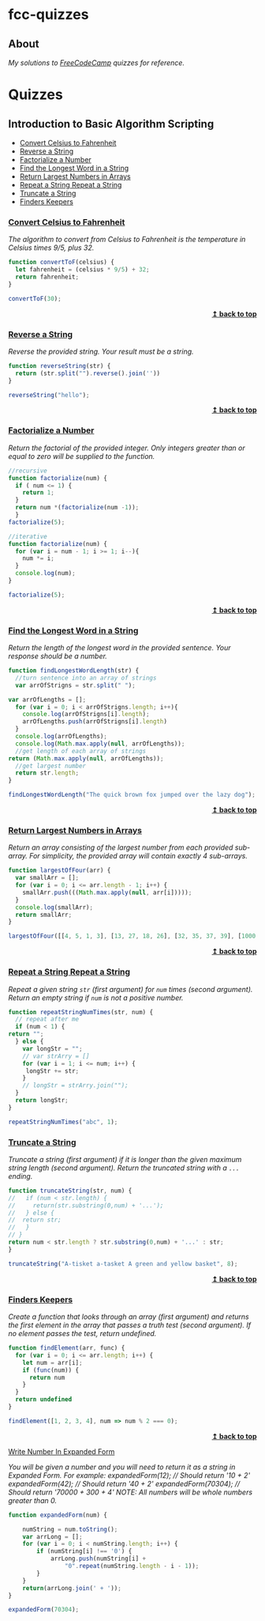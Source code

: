 # fcc-quizzes

## About
_My solutions to 
[FreeCodeCamp](https://learn.freecodecamp.org/) quizzes for reference._

# Quizzes 
## Introduction to Basic Algorithm Scripting
*   [Convert Celsius to Fahrenheit](#convert-celsius-to-fahrenheit)
*   [Reverse a String](#reverse-a-string)
*   [Factorialize a Number](#factorialize-a-number)
*   [Find the Longest Word in a String](#find-the-longest-word-in-a-string)
*   [Return Largest Numbers in Arrays](#return-largest-numbers-in-arrays)
*   [Repeat a String Repeat a String](#repeat-a-string-repeat-a-string)
*   [Truncate a String](#truncate-a-string)
* [Finders Keepers](#finders-keepers)




### [Convert Celsius to Fahrenheit](https://learn.freecodecamp.org/javascript-algorithms-and-data-structures/basic-algorithm-scripting/convert-celsius-to-fahrenheit)

_The algorithm to convert from Celsius to Fahrenheit is the temperature in Celsius times 9/5, plus 32._

```js
function convertToF(celsius) {
  let fahrenheit = (celsius * 9/5) + 32;
  return fahrenheit;
}

convertToF(30);
```

<div align="right">
    <b><a href="#quizzes">↥ back to top</a></b>
</div>


### [Reverse a String](https://learn.freecodecamp.org/javascript-algorithms-and-data-structures/basic-algorithm-scripting/reverse-a-string)

_Reverse the provided string. Your result must be a string._
```js
function reverseString(str) {
  return (str.split("").reverse().join(''))
}

reverseString("hello");
```
<div align="right">
    <b><a href="#quizzes">↥ back to top</a></b>
</div>

### [Factorialize a Number](https://learn.freecodecamp.org/javascript-algorithms-and-data-structures/basic-algorithm-scripting/factorialize-a-number/)

_Return the factorial of the provided integer. Only integers greater than or equal to zero will be supplied to the function._
```js
//recursive
function factorialize(num) {
  if ( num <= 1) {
    return 1;
  } 
  return num *(factorialize(num -1));
  }
factorialize(5);
```

```js
//iterative
function factorialize(num) {
  for (var i = num - 1; i >= 1; i--){
    num *= i;
  }
  console.log(num);
}

factorialize(5);
```

<div align="right">
    <b><a href="#quizzes">↥ back to top</a></b>
</div>

### [Find the Longest Word in a String](https://learn.freecodecamp.org/javascript-algorithms-and-data-structures/basic-algorithm-scripting/find-the-longest-word-in-a-string)

_Return the length of the longest word in the provided sentence. Your response should be a number._

```js
function findLongestWordLength(str) {
  //turn sentence into an array of strings
  var arrOfStrigns = str.split(" ");

var arrOfLengths = [];
  for (var i = 0; i < arrOfStrigns.length; i++){
    console.log(arrOfStrigns[i].length);
    arrOfLengths.push(arrOfStrigns[i].length)
  }
  console.log(arrOfLengths);
  console.log(Math.max.apply(null, arrOfLengths));
  //get length of each array of strings
return (Math.max.apply(null, arrOfLengths));
  //get largest number
  return str.length;
}

findLongestWordLength("The quick brown fox jumped over the lazy dog");
```
<div align="right">
    <b><a href="#quizzes">↥ back to top</a></b>
</div>

### [Return Largest Numbers in Arrays](https://learn.freecodecamp.org/javascript-algorithms-and-data-structures/basic-algorithm-scripting/return-largest-numbers-in-arrays)

_Return an array consisting of the largest number from each provided sub-array. For simplicity, the provided array will contain exactly 4 sub-arrays._

```js
function largestOfFour(arr) {
  var smallArr = [];
  for (var i = 0; i <= arr.length - 1; i++) {
    smallArr.push(((Math.max.apply(null, arr[i]))));
  }
  console.log(smallArr);
  return smallArr;
}

largestOfFour([[4, 5, 1, 3], [13, 27, 18, 26], [32, 35, 37, 39], [1000, 1001, 857, 1]]);
```
<div align="right">
    <b><a href="#quizzes">↥ back to top</a></b>
</div>

### [Repeat a String Repeat a String](https://learn.freecodecamp.org/javascript-algorithms-and-data-structures/basic-algorithm-scripting/repeat-a-string-repeat-a-string/)

_Repeat a given string ```str``` (first argument) for ```num``` times (second argument). Return an empty string if ```num``` is not a positive number._

```js
function repeatStringNumTimes(str, num) {
  // repeat after me
  if (num < 1) {
return "";
  } else {
    var longStr = "";
    // var strArry = []
    for (var i = 1; i <= num; i++) {
     longStr += str;
    }
    // longStr = strArry.join("");
  }
  return longStr;
}

repeatStringNumTimes("abc", 1);
```

### [Truncate a String](https://learn.freecodecamp.org/javascript-algorithms-and-data-structures/basic-algorithm-scripting/truncate-a-string)

_Truncate a string (first argument) if it is longer than the given maximum string length (second argument). Return the truncated string with a ```...``` ending._

```js
function truncateString(str, num) {
//   if (num < str.length) {
//     return(str.substring(0,num) + '...');
//   } else {
//  return str;
//   }
// }
return num < str.length ? str.substring(0,num) + '...' : str;
}

truncateString("A-tisket a-tasket A green and yellow basket", 8);
```


<div align="right">
    <b><a href="#quizzes">↥ back to top</a></b>
</div>

### [Finders Keepers](https://learn.freecodecamp.org/javascript-algorithms-and-data-structures/basic-algorithm-scripting/finders-keepers)

_Create a function that looks through an array (first argument) and returns the first element in the array that passes a truth test (second argument). If no element passes the test, return undefined._

```js
function findElement(arr, func) {
  for (var i = 0; i <= arr.length; i++) {
    let num = arr[i];
    if (func(num)) {
      return num
    }
  }
  return undefined
}

findElement([1, 2, 3, 4], num => num % 2 === 0);
```
<div align="right">
    <b><a href="#quizzes">↥ back to top</a></b>
</div>


[Write Number In Expanded Form](https://www.codewars.com/kata/write-number-in-expanded-form/javascript)

_You will be given a number and you will need to return it as a string in Expanded Form. For example:
expandedForm(12); // Should return '10 + 2'
expandedForm(42); // Should return '40 + 2'
expandedForm(70304); // Should return '70000 + 300 + 4'
NOTE: All numbers will be whole numbers greater than 0._

```js
function expandedForm(num) {

    numString = num.toString();
    var arrLong = [];
    for (var i = 0; i < numString.length; i++) {
        if (numString[i] !== '0') {
            arrLong.push(numString[i] +
                "0".repeat(numString.length - i - 1));
        }
    }
    return(arrLong.join(' + '));
}

expandedForm(70304);
```